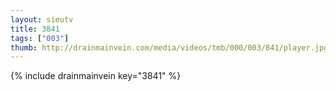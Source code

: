 ```yaml
--- 
layout: sieutv
title: 3841
tags: ["003"]
thumb: http://drainmainvein.com/media/videos/tmb/000/003/841/player.jpg
---
```

{% include drainmainvein key="3841" %} 
